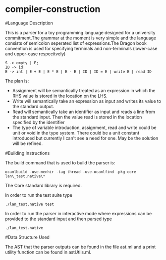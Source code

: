 # compiler-construction

#Language Description 

This is a parser for a toy programming language designed for a university commitment.The grammar at the moment is very simple and the language consists of semicolon seperated list of expressions.The Dragon book convention is used for specifying terminals and non-terminals (lower-case and upper-case respecitvely) 

```
S -> empty | E;
ID -> id
E -> int | E + E | E * E | E - E | ID | ID = E | write E | read ID
```

The plan is:
 * Assignment  will be semantically treated as an expression in which the RHS value is stored in the location on the LHS.
 * Write will semantically take an expression as input and writes its value to the standard output.
 * Read will semantically take an identifier as input and reads a line from the standard input. Then the value read is stored in the location 
   specified by the identifier
 * The type of variable introduction, assignment, read and write could be unit or void in the type system. There could be a unit constant introduced
   but currently I can't see a need for one. May be the solution will be refined.

#Building Instructions

The build command that is used to build the parser is: 
```
ocamlbuild -use-menhir -tag thread -use-ocamlfind -pkg core lan\_test.native\*
```

The Core standard library is required.

In order to run the test suite type 
```
./lan_test.native test
```

In order to run the parser in interactive mode where expressions can be provided to the standard input and then parsed type 
```
./lan_test.native
```
#Data Structure Used

The AST that the parser outputs can be found in the file ast.ml and a print utility function can be found in astUtils.ml.
